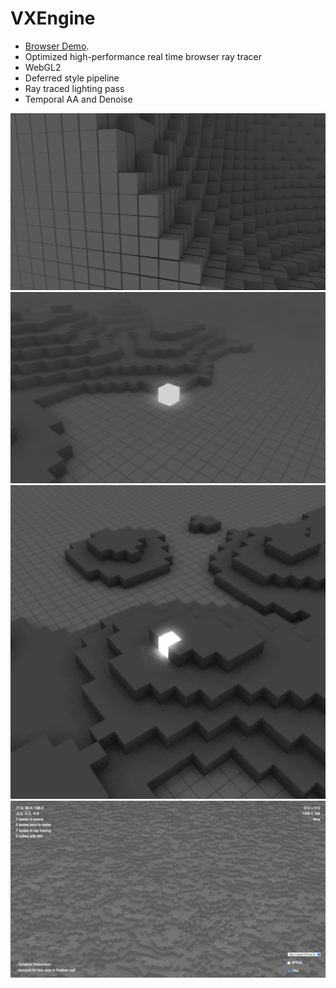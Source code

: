 # VXEngine

 - [Browser Demo](https://ryandoescg.github.io/VXEngine/).
 - Optimized high-performance real time browser ray tracer
 - WebGL2
 - Deferred style pipeline
 - Ray traced lighting pass
 - Temporal AA and Denoise
 
 ![Alt text](images/showcase/27.png?raw=true "Title")
 ![Alt text](images/showcase/57.png?raw=true "Title")
 ![Alt text](images/showcase/53.png?raw=true "Title")
 ![Alt text](images/showcase/8.png?raw=true "Title")
